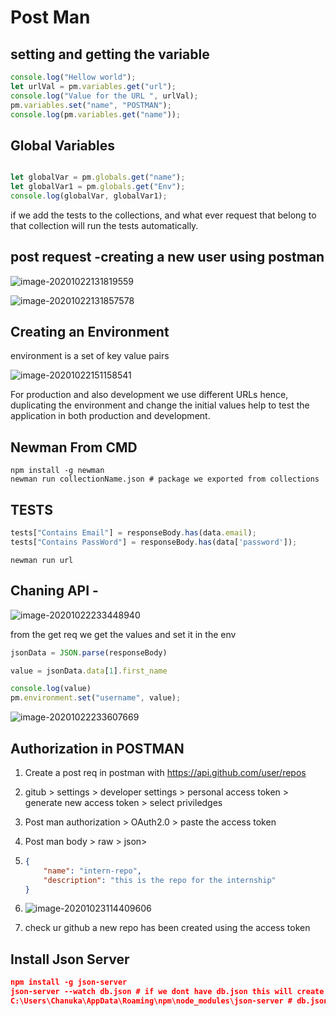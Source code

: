 # Post Man

## setting and getting the variable 

```javascript
console.log("Hellow world");
let urlVal = pm.variables.get("url");
console.log("Value for the URL ", urlVal);
pm.variables.set("name", "POSTMAN");
console.log(pm.variables.get("name"));
```

## Global Variables

```javascript

let globalVar = pm.globals.get("name");
let globalVar1 = pm.globals.get("Env");
console.log(globalVar, globalVar1);
```

if we add the tests to the collections, and what ever request that belong to that collection will run the tests automatically.



## post request -creating a new user using postman

![image-20201022131819559](C:\Users\Chanuka\AppData\Roaming\Typora\typora-user-images\image-20201022131819559.png)

![image-20201022131857578](C:\Users\Chanuka\AppData\Roaming\Typora\typora-user-images\image-20201022131857578.png)

## Creating an Environment

environment is a set of key value pairs

![image-20201022151158541](C:\Users\Chanuka\AppData\Roaming\Typora\typora-user-images\image-20201022151158541.png)

For production and also development we use different  URLs hence, duplicating the environment and change the initial values help to test the application in both production and development. 



## Newman From CMD

```
npm install -g newman
newman run collectionName.json # package we exported from collections
```

## TESTS

```javascript
tests["Contains Email"] = responseBody.has(data.email);
tests["Contains PassWord"] = responseBody.has(data['password']);
```

```
newman run url
```

## Chaning API -

![image-20201022233448940](C:\Users\Chanuka\AppData\Roaming\Typora\typora-user-images\image-20201022233448940.png)

from the get req we get the values and set it in the env

```javascript
jsonData = JSON.parse(responseBody)

value = jsonData.data[1].first_name

console.log(value)
pm.environment.set("username", value);
```

![image-20201022233607669](C:\Users\Chanuka\AppData\Roaming\Typora\typora-user-images\image-20201022233607669.png)

## Authorization in POSTMAN

1. Create a post req in postman with https://api.github.com/user/repos

2. gitub > settings > developer settings > personal access token > generate new access token > select priviledges

3. Post man authorization > OAuth2.0 > paste the access token

4. Post man body > raw > json> 

5. ```json
   {
       "name": "intern-repo",
       "description": "this is the repo for the internship"
   }
   
   ```

6. ![image-20201023114409606](C:\Users\Chanuka\AppData\Roaming\Typora\typora-user-images\image-20201023114409606.png)

7. check ur github a new repo has been created using the access token

## Install Json Server

```json
npm install -g json-server
json-server --watch db.json # if we dont have db.json this will create dummy data	
C:\Users\Chanuka\AppData\Roaming\npm\node_modules\json-server # db.json location
```

